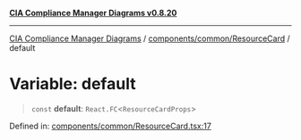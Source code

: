 [**CIA Compliance Manager Diagrams v0.8.20**](../../../../README.md)

***

[CIA Compliance Manager Diagrams](../../../../modules.md) / [components/common/ResourceCard](../README.md) / default

# Variable: default

> `const` **default**: `React.FC`\<`ResourceCardProps`\>

Defined in: [components/common/ResourceCard.tsx:17](https://github.com/Hack23/cia-compliance-manager/blob/9180e2700dca841f6711d7243c036db4de73db57/src/components/common/ResourceCard.tsx#L17)
